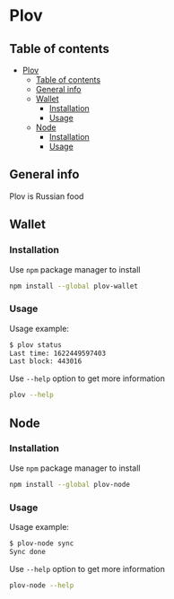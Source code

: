# Plov

## Table of contents
* [Plov](#plov)
   * [Table of contents](#table-of-contents)
   * [General info](#general-info)
   * [Wallet](#wallet)
      * [Installation](#installation)
      * [Usage](#usage)
   * [Node](#node)
      * [Installation](#installation-1)
      * [Usage](#usage-1)

## General info
Plov is Russian food

## Wallet
### Installation
Use `npm` package manager to install
```bash
npm install --global plov-wallet
```
### Usage
Usage example:
```bash
$ plov status
Last time: 1622449597403
Last block: 443016
```
Use `--help` option to get more information
```bash
plov --help
```

## Node
### Installation
Use `npm` package manager to install
```bash
npm install --global plov-node
```
### Usage
Usage example:
```bash
$ plov-node sync
Sync done
```
Use `--help` option to get more information
```bash
plov-node --help
```
